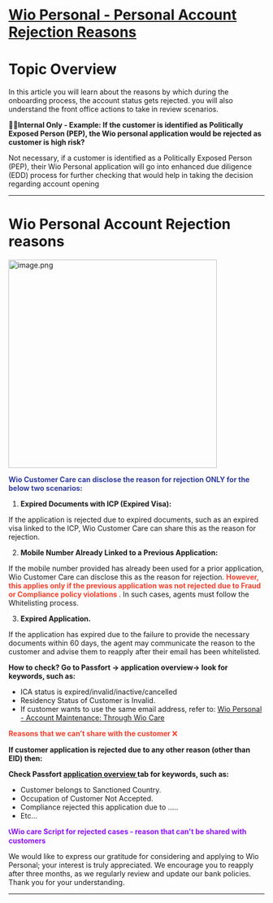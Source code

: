 # [Wio Personal - Personal Account Rejection Reasons](https://app.getguru.com/card/cybMqeRi/Wio-Personal-Personal-Account-Rejection-Reasons)

<p class="ghq-card-content__paragraph ghq-is-empty" data-ghq-card-content-type="paragraph">
</p>
<h1 class="ghq-card-content__large-heading" data-ghq-card-content-type="LARGE_HEADING">
 Topic Overview
</h1>
<p class="ghq-card-content__paragraph" data-ghq-card-content-type="paragraph">
 In this article you will learn about the reasons by which during the onboarding process, the account status gets rejected. you will also understand the front office actions to take in review scenarios.
</p>
<p class="ghq-card-content__paragraph ghq-is-empty" data-ghq-card-content-type="paragraph">
</p>
<p class="ghq-card-content__paragraph" data-ghq-card-content-type="paragraph">
 <strong class="ghq-card-content__bold" data-ghq-card-content-type="BOLD">
  🛑🤚Internal Only - Example: If the customer is identified as Politically Exposed Person (PEP), the Wio personal application would be rejected as customer is high risk?
 </strong>
</p>
<p class="ghq-card-content__paragraph" data-ghq-card-content-type="paragraph">
 Not necessary, if a customer is identified as a Politically Exposed Person (PEP), their Wio Personal application will go into enhanced due diligence (EDD) process for further checking that would help in taking the decision regarding account opening
</p>
<hr class="ghq-card-content__horizontal-rule" data-ghq-card-content-type="DIVIDER"/>
<h1 class="ghq-card-content__large-heading" data-ghq-card-content-type="LARGE_HEADING">
 Wio Personal Account Rejection reasons
</h1>
<p class="ghq-card-content__paragraph align-center" data-ghq-card-content-type="paragraph" data-text-align="center">
 <span class="ghq-card-content__image-container">
  <img alt="image.png" class="ghq-card-content__image" data-ghq-card-content-image-filename="image.png" data-ghq-card-content-type="IMAGE" src="/collections/WIO PERSONAL/resources/image.png" style="width:410px" width="410"/>
 </span>
</p>
<p class="ghq-card-content__paragraph ghq-is-empty" data-ghq-card-content-type="paragraph">
</p>
<p class="ghq-card-content__paragraph" data-ghq-card-content-type="paragraph">
 <span class="ghq-card-content__text-color" data-ghq-card-content-type="TEXT_COLOR" style="color:#2f3ba2">
  <strong class="ghq-card-content__bold" data-ghq-card-content-type="BOLD">
   Wio Customer Care can disclose the reason for rejection ONLY for the below two scenarios:
  </strong>
 </span>
</p>
<ol class="ghq-card-content__numbered-list" data-ghq-card-content-type="NUMBERED_LIST" start="1">
 <li class="ghq-card-content__numbered-list-item" data-ghq-card-content-type="NUMBERED_LIST_ITEM">
  <strong class="ghq-card-content__bold" data-ghq-card-content-type="BOLD">
   Expired Documents with ICP (Expired Visa):
  </strong>
 </li>
</ol>
<p class="ghq-card-content__paragraph" data-ghq-card-content-type="paragraph">
 If the application is rejected due to expired documents, such as an expired visa linked to the ICP, Wio Customer Care can share this as the reason for rejection.
</p>
<ol class="ghq-card-content__numbered-list" data-ghq-card-content-type="NUMBERED_LIST" start="2">
 <li class="ghq-card-content__numbered-list-item" data-ghq-card-content-type="NUMBERED_LIST_ITEM">
  <strong class="ghq-card-content__bold" data-ghq-card-content-type="BOLD">
   Mobile Number Already Linked to a Previous Application:
  </strong>
 </li>
</ol>
<p class="ghq-card-content__paragraph" data-ghq-card-content-type="paragraph">
 If the mobile number provided has already been used for a prior application, Wio Customer Care can disclose this as the reason for rejection.
 <strong class="ghq-card-content__bold" data-ghq-card-content-type="BOLD">
  <span class="ghq-card-content__text-color" data-ghq-card-content-type="TEXT_COLOR" style="color:#f7412d">
   However, this applies only if the previous application was not rejected due to Fraud or Compliance policy violations
  </span>
 </strong>
 . In such cases, agents must follow the Whitelisting process.
</p>
<ol class="ghq-card-content__numbered-list" data-ghq-card-content-type="NUMBERED_LIST" start="3">
 <li class="ghq-card-content__numbered-list-item" data-ghq-card-content-type="NUMBERED_LIST_ITEM">
  <strong class="ghq-card-content__bold" data-ghq-card-content-type="BOLD">
   Expired Application.
  </strong>
 </li>
</ol>
<p class="ghq-card-content__paragraph" data-ghq-card-content-type="paragraph">
 If the application has expired due to the failure to provide the necessary documents within 60 days, the agent may communicate the reason to the customer and advise them to reapply after their email has been whitelisted.
</p>
<p class="ghq-card-content__paragraph ghq-is-empty" data-ghq-card-content-type="paragraph">
</p>
<p class="ghq-card-content__paragraph" data-ghq-card-content-type="paragraph">
 <strong class="ghq-card-content__bold" data-ghq-card-content-type="BOLD">
  How to check? Go to Passfort -&gt; application overview-&gt; look for keywords, such as:
 </strong>
</p>
<ul class="ghq-card-content__bulleted-list" data-ghq-card-content-type="BULLETED_LIST">
 <li class="ghq-card-content__bulleted-list-item" data-ghq-card-content-type="BULLETED_LIST_ITEM">
  ICA status is expired/invalid/inactive/cancelled
 </li>
 <li class="ghq-card-content__bulleted-list-item" data-ghq-card-content-type="BULLETED_LIST_ITEM">
  Residency Status of Customer is Invalid.
 </li>
 <li class="ghq-card-content__bulleted-list-item" data-ghq-card-content-type="BULLETED_LIST_ITEM">
  If customer wants to use the same email address, refer to:
  <a class="ghq-card-content__guru-card" data-ghq-card-content-type="GURU_CARD" data-ghq-guru-card-id="e2257399-d085-4999-a6e2-823f7efed340" href="https://app.getguru.com/card/cdy669qi/Wio-Personal-Account-Maintenance-Through-Wio-Care" rel="noopener noreferrer" target="_blank">
   Wio Personal - Account Maintenance: Through Wio Care
  </a>
 </li>
</ul>
<p class="ghq-card-content__paragraph ghq-is-empty" data-ghq-card-content-type="paragraph">
</p>
<p class="ghq-card-content__paragraph" data-ghq-card-content-type="paragraph">
 <span class="ghq-card-content__text-color" data-ghq-card-content-type="TEXT_COLOR" style="color:#f7412d">
  <strong class="ghq-card-content__bold" data-ghq-card-content-type="BOLD">
   Reasons that we can’t share with the customer
  </strong>
 </span>
 <span class="ghq-card-content__text-color" data-ghq-card-content-type="TEXT_COLOR" style="color:#f7412d">
  ❌
 </span>
</p>
<p class="ghq-card-content__paragraph" data-ghq-card-content-type="paragraph">
 <strong class="ghq-card-content__bold" data-ghq-card-content-type="BOLD">
  If customer application is rejected due to any other reason (other than EID) then:
 </strong>
</p>
<p class="ghq-card-content__paragraph" data-ghq-card-content-type="paragraph">
 <strong class="ghq-card-content__bold" data-ghq-card-content-type="BOLD">
  Check Passfort
 </strong>
 <strong class="ghq-card-content__bold" data-ghq-card-content-type="BOLD">
  <u class="ghq-card-content__underline" data-ghq-card-content-type="UNDERLINE" style="text-decoration:underline">
   application overview
  </u>
 </strong>
 <strong class="ghq-card-content__bold" data-ghq-card-content-type="BOLD">
  tab for keywords, such as:
 </strong>
</p>
<ul class="ghq-card-content__bulleted-list" data-ghq-card-content-type="BULLETED_LIST">
 <li class="ghq-card-content__bulleted-list-item" data-ghq-card-content-type="BULLETED_LIST_ITEM">
  Customer belongs to Sanctioned Country.
 </li>
 <li class="ghq-card-content__bulleted-list-item" data-ghq-card-content-type="BULLETED_LIST_ITEM">
  Occupation of Customer Not Accepted.
 </li>
 <li class="ghq-card-content__bulleted-list-item" data-ghq-card-content-type="BULLETED_LIST_ITEM">
  Compliance rejected this application due to …..
 </li>
 <li class="ghq-card-content__bulleted-list-item" data-ghq-card-content-type="BULLETED_LIST_ITEM">
  Etc...
 </li>
</ul>
<p class="ghq-card-content__paragraph ghq-is-empty" data-ghq-card-content-type="paragraph">
</p>
<p class="ghq-card-content__paragraph" data-ghq-card-content-type="paragraph">
 <span class="ghq-card-content__text-color" data-ghq-card-content-type="TEXT_COLOR" style="color:#9013fe">
  <strong class="ghq-card-content__bold" data-ghq-card-content-type="BOLD">
   📞Wio care Script for rejected cases - reason that can't be shared with customers
  </strong>
 </span>
</p>
<p class="ghq-card-content__paragraph" data-ghq-card-content-type="paragraph">
 We would like to express our gratitude for considering and applying to Wio Personal; your interest is truly appreciated. We encourage you to reapply after three months, as we regularly review and update our bank policies. Thank you for your understanding.
</p>
<hr class="ghq-card-content__horizontal-rule" data-ghq-card-content-type="DIVIDER"/>
<p class="ghq-card-content__paragraph ghq-is-empty" data-ghq-card-content-type="paragraph">
</p>
